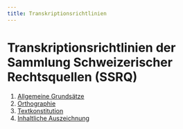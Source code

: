 ```yaml
---
title: Transkriptionsrichtlinien
---
```


# Transkriptionsrichtlinien der Sammlung Schweizerischer Rechtsquellen (SSRQ)
1. [Allgemeine Grundsätze](common.de.md)
2. [Orthographie](spelling/index.de.md)
3. [Textkonstitution](text-constitution/index.de.md)
4. [Inhaltliche Auszeichnung](semantic-markup/index.de.md)